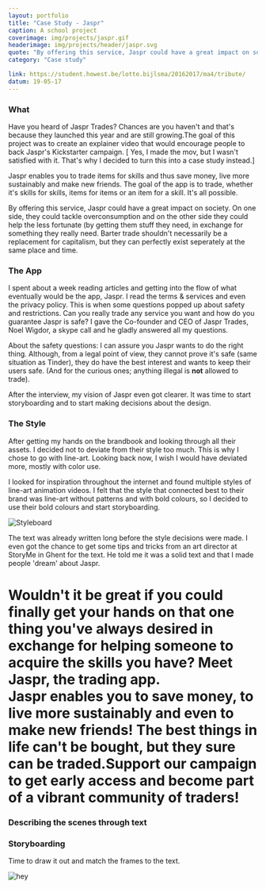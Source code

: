 ```yaml
---
layout: portfolio
title: "Case Study - Jaspr"
caption: A school project
coverimage: img/projects/jaspr.gif
headerimage: img/projects/header/jaspr.svg
quote: "By offering this service, Jaspr could have a great impact on society."
category: "Case study"

link: https://student.howest.be/lotte.bijlsma/20162017/ma4/tribute/
datum: 19-05-17
---
```


### What
Have you heard of Jaspr Trades? Chances are you haven't and that's because they launched this year and are still growing.The goal of this project was to create an explainer video that would encourage people to back Jaspr's Kickstarter campaign.   [ Yes, I made the mov, but I wasn't satisfied with it. That's why I decided to turn this into a case study instead.]

Jaspr enables you to trade items for skills and thus save money, live more sustainably and make new friends. The goal of the app is to trade, whether it's skills for skills, items for items or an item for a skill. It's all possible.

By offering this service, Jaspr could have a great impact on society. On one side, they could tackle overconsumption and on the other side they could help the less fortunate (by getting them stuff they need, in exchange for something they really need. Barter trade shouldn't necessarily be a replacement for capitalism, but they can perfectly exist seperately at the same place and time.

### The App
I spent about a week reading articles and getting into the flow of what eventually would be the app, Jaspr. I read the terms & services and even the privacy policy. This is when some questions popped up about safety and restrictions. Can you really trade any service you want and how do you guarantee Jaspr is safe? I gave the Co-founder and CEO of Jaspr Trades, Noel Wigdor, a skype call and he gladly answered all my questions.

About the safety questions: I can assure you Jaspr wants to do the right thing. Although, from a legal point of view, they cannot prove it's safe (same situation as Tinder), they do have the best interest and wants to keep their users safe. (And for the curious ones; anything illegal is **not** allowed to trade).

After the interview, my vision of Jaspr even got clearer. It was  time to start storyboarding and to start making decisions about the design.


### The Style
After getting my hands on the brandbook and looking through all their assets. I decided not to deviate from their style too much. This is why I chose to go with line-art. Looking back now, I wish I would have deviated more, mostly with color use.

I looked for inspiration throughout the internet and found multiple styles of line-art animation videos. I felt that the style that connected best to their brand was line-art without patterns and with bold colours, so I decided to use their bold colours and start storyboarding.

![Styleboard](http://res.cloudinary.com/lottebijlsma/image/upload/c_scale,q_71,w_786/v1502047990/Jaspr/Styleboard.jpg)


The text was already written long before the style decisions were made. I even got the chance to get some tips and tricks from an art director at StoryMe in Ghent for the text. He told me it was a solid text and that I made people 'dream' about Jaspr.

<h1 class='detail-quote'>Wouldn't it be great if you could finally get your hands on that one thing you've always desired in exchange for helping someone to acquire the skills you have? Meet Jaspr, the trading app. <br/> Jaspr enables you to save money, to live more sustainably and even to make new friends! The best things in life can't be bought, but they sure can be traded.Support our campaign to get early access and become part of a vibrant community of traders!</h1>


### Describing the scenes through text

### Storyboarding
Time to draw it out and match the frames to the text.


![hey](http://res.cloudinary.com/lottebijlsma/image/upload/c_scale,q_70,w_700/v1502047991/Jaspr/scan_02.jpg)
